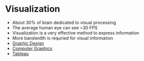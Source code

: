 # Visualization

* About 30% of brain dedicated to visual processing
* The average human eye can see ~30 FPS
* Visualization is a very effective method to express information
* More bandwidth is requried for visual information
* [Graphic Design](graphic-design.md)
* [Computer Graphics](computer-graphics.md)
* [Tableau](tableau.md)

